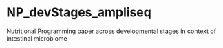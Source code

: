 # NP_devStages_ampliseq
Nutritional Programming paper across developmental stages in context of intestinal microbiome
